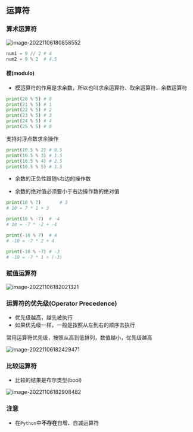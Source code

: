 ## 运算符

### 算术运算符

![image-20221106180858552](/Users/guojie/Notes/Python/images/算术运算符.png)

```python
num1 = 9 // 2 # 4
num2 = 9 % 2  # 4.5
```

#### 模(modulo)

* 模运算符的作用是求余数，所以也叫求余运算符、取余运算符、余数运算符

```python
print(20 % 5) # 0 
print(21 % 5) # 1
print(22 % 5) # 2
print(23 % 5) # 3
print(24 % 5) # 4
print(25 % 5) # 0
```

支持对浮点数求余操作
```python
print(10.5 % 2) # 0.5
print(10.5 % 3)	# 1.5
print(10.5 % 4)	# 2.5
print(10.5 % 5)	# 1.5
```

* 余数的正负性跟随`%`右边的操作数

* 余数的绝对值必须要小于右边操作数的绝对值

```python
print(10 % 7)		# 3
# 10 = 7 * 1 + 3

print(10 % -7)	# -4
# 10 = -7 * -2 + -4

print(-10 % 7)	# 4
# -10 = -7 * 2 + 4

print(-10 % -7)	# -3
# -10 = -7 * 1 + (-3)
```

### 赋值运算符

![image-20221106182021321](/Users/guojie/Notes/Python/images/赋值运算符.png)

### 运算符的优先级(Operator  Precedence)

* 优先级越高，越先被执行
* 如果优先级一样，一般是按照从左到右的顺序去执行

常用运算符优先级，按照从高到低排列，数值越小，优先级越高

![image-20221106182429471](/Users/guojie/Notes/Python/images/运算符优先级.png)

### 比较运算符

* 比较的结果是布尔类型(bool)

![image-20221106182908482](/Users/guojie/Notes/Python/比较运算符.png)

### 注意

* 在`Python`中**不存在**自增、自减运算符
